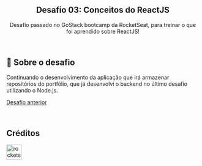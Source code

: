 <h2 align="center"> 
  Desafio 03: Conceitos do ReactJS 
</h3>

<p align="center">
  Desafio passado no GoStack bootcamp da RocketSeat, para treinar o que foi aprendido sobre ReactJS! 
</p>

<br>

<h2> 🚀 Sobre o desafio </h2>

<p>
Continuando o desenvolvimento da aplicação que irá armazenar repositórios do portfólio, que já desenvolvi o backend no último desafio utilizando o Node.js.
  
  [Desafio anterior](https://github.com/thiagostival/gostack-challenge-concepts-nodejs)
</p>

<br>

<h2>Créditos</h2>

[<img src="https://avatars0.githubusercontent.com/u/28929274?s=200&v=4" alt="rocketseat" width="40" height="40" />](https://github.com/Rocketseat)

